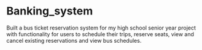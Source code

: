 # Banking_system
Built a bus ticket reservation system for my high school senior year project with functionality for users to schedule their trips, reserve seats, view and cancel existing reservations and view bus schedules.
